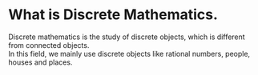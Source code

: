# What is Discrete Mathematics.
Discrete mathematics is the study of discrete objects, which is different from connected objects.<br>
In this field, we mainly use discrete objects like rational numbers, people, houses and places.

